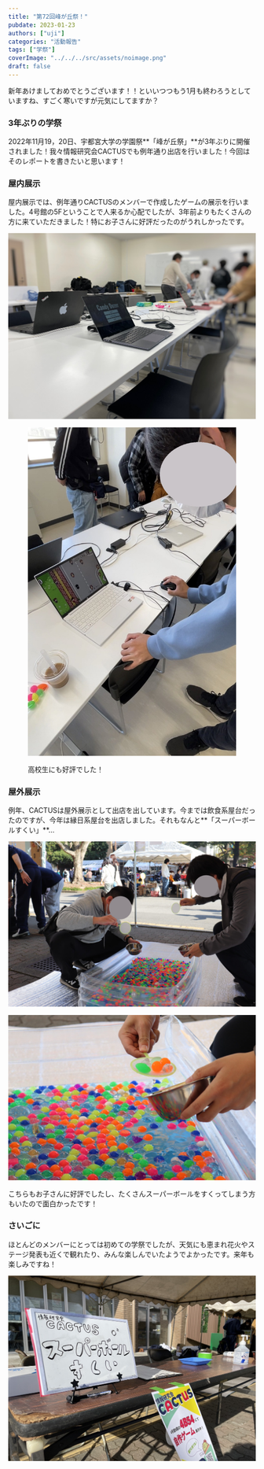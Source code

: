 ```yaml
---
title: "第72回峰が丘祭！"
pubdate: 2023-01-23
authors: ["uji"]
categories: "活動報告"
tags: ["学祭"]
coverImage: "../../../src/assets/noimage.png"
draft: false
---
```


新年あけましておめでとうございます！！といいつつもう1月も終わろうとしていますね、すごく寒いですが元気にしてますか？

### 3年ぶりの学祭

2022年11月19，20日、宇都宮大学の学園祭**「峰が丘祭」**が3年ぶりに開催されました！我々情報研究会CACTUSでも例年通り出店を行いました！今回はそのレポートを書きたいと思います！

### 屋内展示

屋内展示では、例年通りCACTUSのメンバーで作成したゲームの展示を行いました。4号館の5Fということで人来るか心配でしたが、3年前よりもたくさんの方に来ていただきました！特にお子さんに好評だったのがうれしかったです。

![](../../assets/post/20230123/S__13139996.jpg)

<figure>

![](../../assets/post/20230123/S__13139992.jpg)

<figcaption>

高校生にも好評でした！

</figcaption>

</figure>

### 屋外展示

例年、CACTUSは屋外展示として出店を出しています。今までは飲食系屋台だったのですが、今年は縁日系屋台を出店しました。それもなんと**「スーパーボールすくい」**…

![](../../assets/post/20230123/IMG_1785-scaled.jpg)

![](../../assets/post/20230123/IMG_1786-scaled.jpg)

こちらもお子さんに好評でしたし、たくさんスーパーボールをすくってしまう方もいたので面白かったです！

### さいごに

ほとんどのメンバーにとっては初めての学祭でしたが、天気にも恵まれ花火やステージ発表も近くで観れたり、みんな楽しんでいたようでよかったです。来年も楽しみですね！

![](../../assets/post/20230123/S__13139994-1.jpg)
